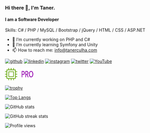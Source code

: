 ### Hi there 👋, I'm Taner.
#### I am a Software Developer

Skills: C# / PHP / MySQL / Bootstrap / jQuery / HTML / CSS / ASP.NET

- 🔭 I’m currently working on PHP and C# 
- 🌱 I’m currently learning Symfony and Unity 
- 📫 How to reach me: info@tanerculha.com 


[<img src='https://cdn.jsdelivr.net/npm/simple-icons@3.0.1/icons/github.svg' alt='github' height='40'>](https://github.com/taner-culha)  [<img src='https://cdn.jsdelivr.net/npm/simple-icons@3.0.1/icons/linkedin.svg' alt='linkedin' height='40'>](https://www.linkedin.com/in/tanerculha/)  [<img src='https://cdn.jsdelivr.net/npm/simple-icons@3.0.1/icons/instagram.svg' alt='instagram' height='40'>](https://www.instagram.com/tanerculha_/)  [<img src='https://cdn.jsdelivr.net/npm/simple-icons@3.0.1/icons/twitter.svg' alt='twitter' height='40'>](https://twitter.com/TanerCulha)  [<img src='https://cdn.jsdelivr.net/npm/simple-icons@3.0.1/icons/youtube.svg' alt='YouTube' height='40'>](https://www.youtube.com/channel/UCuI7XXAywRsa4c34qo9t4tg)  

<a href='https://docs.github.com/en/developers'><img src='https://raw.githubusercontent.com/acervenky/animated-github-badges/master/assets/devbadge.gif' width='40' height='40'></a> <a href='https://github.com/pricing'><img src='https://raw.githubusercontent.com/acervenky/animated-github-badges/master/assets/pro.gif' width='40' height='40'></a> 

[![trophy](https://github-profile-trophy.vercel.app/?username=taner-culha)](https://github.com/ryo-ma/github-profile-trophy)

[![Top Langs](https://github-readme-stats.vercel.app/api/top-langs/?username=taner-culha)](https://github.com/anuraghazra/github-readme-stats)

![GitHub stats](https://github-readme-stats.vercel.app/api?username=taner-culha&show_icons=true)  

![GitHub streak stats](https://github-readme-streak-stats.herokuapp.com/?user=taner-culha)  

![Profile views](https://gpvc.arturio.dev/taner-culha)  
